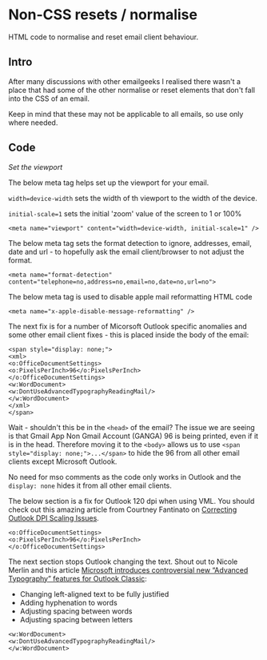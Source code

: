 # Non-CSS resets / normalise
HTML code to normalise and reset email client behaviour.

## Intro
After many discussions with other emailgeeks I realised there wasn't a place that had some of the other normalise or reset elements that don't fall into the CSS of an email.

Keep in mind that these may not be applicable to all emails, so use only where needed.

## Code

*Set the viewport*

The below meta tag helps set up the viewport for your email. 

`width=device-width` sets the width of th viewport to the width of the device.

`initial-scale=1` sets the initial 'zoom' value of the screen to 1 or 100%

```<meta name="viewport" content="width=device-width, initial-scale=1" />```
   

The below meta tag sets the format detection to ignore, addresses, email, date and url - to hopefully ask the email client/browser to not adjust the format.

```
<meta name="format-detection" content="telephone=no,address=no,email=no,date=no,url=no">
```


The below meta tag is used to disable apple mail reformatting HTML code

```
<meta name="x-apple-disable-message-reformatting" />
```


The next fix is for a number of Micorsoft Outlook specific anomalies and some other email client fixes - this is placed inside the body of the email:

```
<span style="display: none;">
<xml>
<o:OfficeDocumentSettings>
<o:PixelsPerInch>96</o:PixelsPerInch>
</o:OfficeDocumentSettings>
<w:WordDocument>
<w:DontUseAdvancedTypographyReadingMail/>
</w:WordDocument>
</xml>
</span>
```


Wait - shouldn't this be in the `<head>` of the email? The issue we are seeing is that Gmail App Non Gmail Account (GANGA) 96 is being printed, even if it is in the head. Therefore moving it to the `<body>` allows us to use `<span style="display: none;">...</span>` to hide the 96 from all other email clients except Microsoft Outlook.


No need for mso comments as the code only works in Outlook and the `display: none` hides it from all other email clients.


The below section is a fix for Outlook 120 dpi when using VML. You should check out this amazing article from Courtney Fantinato on [Correcting Outlook DPI Scaling Issues](https://www.courtneyfantinato.com/correcting-outlook-dpi-scaling-issues/).
 
```
<o:OfficeDocumentSettings>
<o:PixelsPerInch>96</o:PixelsPerInch>
</o:OfficeDocumentSettings>
```


The next section stops Outlook changing the text. Shout out to Nicole Merlin and this article [Microsoft introduces controversial new “Advanced Typography” features for Outlook Classic](https://knak.com/blog/microsoft-introduces-advanced-typography/):
* Changing left-aligned text to be fully justified
* Adding hyphenation to words
* Adjusting spacing between words
* Adjusting spacing between letters

```
<w:WordDocument>
<w:DontUseAdvancedTypographyReadingMail/>
</w:WordDocument>
```
